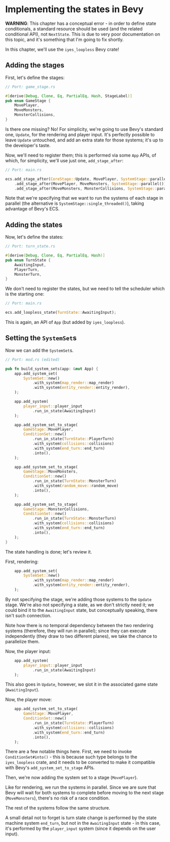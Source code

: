 # Implementing the states in Bevy

**WARNING**: This chapter has a conceptual error - in order to define state conditionals, a standard resource should be used (and the related conditional API), not `NextState`. This is due to very poor documentation on this topic, and it's something that I'm going to fix shortly.

In this chapter, we'll use the `iyes_loopless` Bevy crate!

## Adding the stages

First, let's define the stages:

```rs
// Port: game_stage.rs

#[derive(Debug, Clone, Eq, PartialEq, Hash, StageLabel)]
pub enum GameStage {
    MovePlayer,
    MoveMonsters,
    MonsterCollisions,
}
```

Is there one missing? No! For simplicity, we're going to use Bevy's standard one, `Update`, for the rendering and player input. It's perfectly possible to leave `Update` untouched, and add an extra state for those systems; it's up to the developer's taste.

Now, we'll need to register them; this is performed via some `App` APIs, of which, for simplicity, we'll use just one, `add_stage_after`:

```rs
// Port: main.rs

ecs.add_stage_after(CoreStage::Update, MovePlayer, SystemStage::parallel())
    .add_stage_after(MovePlayer, MoveMonsters, SystemStage::parallel())
    .add_stage_after(MoveMonsters, MonsterCollisions, SystemStage::parallel());
```

Note that we're specifying that we want to run the systems of each stage in parallel (the alternative is `SystemStage::single_threaded()`), taking advantage of Bevy's ECS.

## Adding the states

Now, let's define the states:

```rs
// Port: turn_state.rs

#[derive(Debug, Clone, Eq, PartialEq, Hash)]
pub enum TurnState {
    AwaitingInput,
    PlayerTurn,
    MonsterTurn,
}
```

We don't need to register the states, but we need to tell the scheduler which is the starting one:

```rs
// Port: main.rs

ecs.add_loopless_state(TurnState::AwaitingInput);
```

This is again, an API of `App` (but added by `iyes_loopless`).

## Setting the `SystemSet`s

Now we can add the `SystemSet`s.

```rs
// Port: mod.rs (edited)

pub fn build_system_sets(app: &mut App) {
    app.add_system_set(
        SystemSet::new()
            .with_system(map_render::map_render)
            .with_system(entity_render::entity_render),
    );

    app.add_system(
        player_input::player_input
            .run_in_state(AwaitingInput)
    );

    app.add_system_set_to_stage(
        GameStage::MovePlayer,
        ConditionSet::new()
            .run_in_state(TurnState::PlayerTurn)
            .with_system(collisions::collisions)
            .with_system(end_turn::end_turn)
            .into(),
    );

    app.add_system_set_to_stage(
        GameStage::MoveMonsters,
        ConditionSet::new()
            .run_in_state(TurnState::MonsterTurn)
            .with_system(random_move::random_move)
            .into(),
    );

    app.add_system_set_to_stage(
        GameStage::MonsterCollisions,
        ConditionSet::new()
            .run_in_state(TurnState::MonsterTurn)
            .with_system(collisions::collisions)
            .with_system(end_turn::end_turn)
            .into(),
    );
}
```

The state handling is done; let's review it.

First, rendering:

```rs
    app.add_system_set(
        SystemSet::new()
            .with_system(map_render::map_render)
            .with_system(entity_render::entity_render),
    );
```

By not specifying the stage, we're adding those systems to the `Update` stage. We're also not specifying a state, as we don't strictly need it; we could bind it to the `AwaitingInput` state, but conceptually speaking, there isn't such connection.

Note how there is no temporal dependency between the two rendering systems (therefore, they will run in parallel); since they can execute independently (they draw to two different planes), we take the chance to parallelize them.

Now, the player input:

```rs
    app.add_system(
        player_input::player_input
            .run_in_state(AwaitingInput)
    );
```

This also goes in `Update`, however, we slot it in the associated game state (`AwaitingInput`).

Now, the player move:

```rs
    app.add_system_set_to_stage(
        GameStage::MovePlayer,
        ConditionSet::new()
            .run_in_state(TurnState::PlayerTurn)
            .with_system(collisions::collisions)
            .with_system(end_turn::end_turn)
            .into(),
    );
```

There are a few notable things here. First, we need to invoke `ConditionSet#into()` - this is because such type belongs to the `iyes_loopless` crate, and it needs to be converted to make it compatible with Bevy's `add_system_set_to_stage` APIs.

Then, we're now adding the system set to a stage (`MovePlayer`).

Like for rendering, we run the systems in parallel. Since we are sure that Bevy will wait for both systems to complete before moving to the next stage (`MoveMonsters`), there's no risk of a race condition.

The rest of the systems follow the same structure.

A small detail not to forget is turn state change is performed by the state machine system `end_turn`, but not in the `AwaitingInput` state - in this case, it's performed by the `player_input` system (since it depends on the user input).
